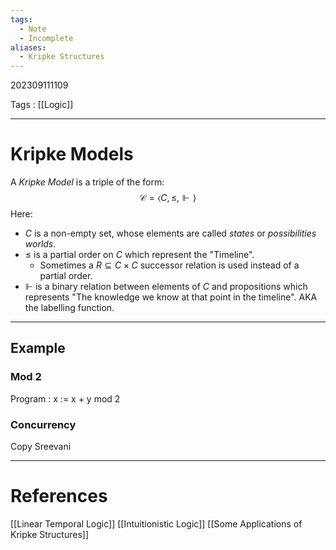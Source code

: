 ```yaml
---
tags:
  - Note
  - Incomplete
aliases:
  - Kripke Structures
---
```

202309111109

Tags : [[Logic]]

---
# Kripke Models

A *Kripke Model* is a triple of the form:
$$
\mathcal C = \langle 
                  C
                , \le
                , \Vdash 
             \rangle
$$
Here:
- $C$ is a non-empty set, whose elements are called *states* or *possibilities worlds*.
- $\le$ is a partial order on $C$ which represent the "Timeline".
	- Sometimes a $R \subseteq C \times C$ successor relation is used instead of a partial order.
- $\Vdash$ is a binary relation between elements of $C$ and propositions which represents "The knowledge we know at that point in the timeline". AKA the labelling function.

---
## Example
### Mod 2
Program : x := x + y mod 2

### Concurrency
Copy Sreevani

---
# References
[[Linear Temporal Logic]]
[[Intuitionistic Logic]]
[[Some Applications of Kripke Structures]]